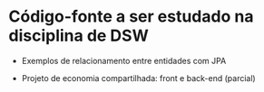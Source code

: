 # Código-fonte a ser estudado na disciplina de DSW

* Exemplos de relacionamento entre entidades com JPA

* Projeto de economia compartilhada: front e back-end (parcial)

